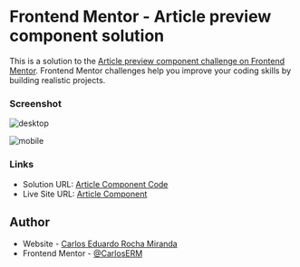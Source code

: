 # Frontend Mentor - Article preview component solution

This is a solution to the [Article preview component challenge on Frontend Mentor](https://www.frontendmentor.io/challenges/article-preview-component-dYBN_pYFT). Frontend Mentor challenges help you improve your coding skills by building realistic projects.

### Screenshot

![desktop](https://user-images.githubusercontent.com/74724103/121895156-4bc2a280-ccf6-11eb-9720-8c9ec6b97d3d.png)

![mobile](https://user-images.githubusercontent.com/74724103/121895164-4ebd9300-ccf6-11eb-8b7c-0c876d85a545.png)

### Links

- Solution URL: [Article Component Code](https://github.com/CarlosERM/Article-component)
- Live Site URL: [Article Component](https://carloserm.github.io/Article-component/)

## Author

- Website - [Carlos Eduardo Rocha Miranda](https://www.your-site.com)
- Frontend Mentor - [@CarlosERM](https://www.frontendmentor.io/profile/CarlosERM)
